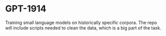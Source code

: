 GPT-1914
========

Training small language models on historically specific corpora. The repo will include scripts needed to clean the data, which is a big part of the task.
